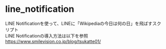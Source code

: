 # line_notification
LINE Notificationを使って、LINEに「Wikipediaの今日は何の日」を飛ばすスクリプト  
LINE Notificationの導入方法は以下を参照  
https://www.smilevision.co.jp/blog/tsukatte01/
